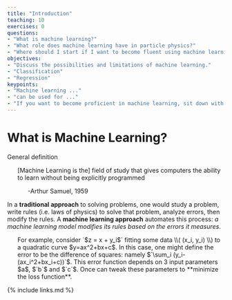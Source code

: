 ```yaml
---
title: "Introduction"
teaching: 10
exercises: 0
questions:
- "What is machine learning?"
- "What role does machine learning have in particle physics?"
- "Where should I start if I want to become fluent using machine learning techniques?"
objectives:
- "Discuss the possibilities and limitations of machine learning."
- "Classification"
- "Regression"
keypoints:
- "Machine learning ..."
- "can be used for ..."
- "If you want to become proficient in machine learning, sit down with the textbook ... and spend 30 mins every day coding through the book"
---
```


# What is Machine Learning?

General definition

<ul>
[Machine Learning is the] field of study that gives computers the ability to learn without being explicitly programmed
  <ul>
    -Arthur Samuel, 1959
  </ul>
</ul>

In a **traditional approach** to solving problems, one would study a problem, write rules (i.e. laws of physics) to solve that problem, analyze errors, then modify the rules. A **machine learning approach** automates this process: *a machine learning model modifies its rules based on the errors it measures*.

<ul>
  For example, consider `$z = x + y_i$` fitting some data \\( (x_i, y_i) \\) to a quadratic curve $y=ax^2+bx+c$. In this case, one might define the error to be the difference of squares: namely $`\sum_i (y_i-(ax_i^2+bx_i+c))`$. This error function depends on 3 input parameters $a$, $`b`$ and $`c`$. Once can tweak these parameters to **minimize the loss function**.
</ul>
{% include links.md %}

